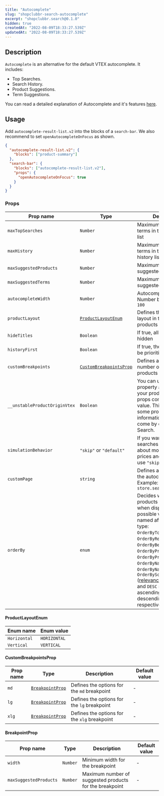 ```yaml
---
title: "Autocomplete"
slug: "shopclubbr-search-autocomplete"
excerpt: "shopclubbr.search@0.1.0"
hidden: true
createdAt: "2022-08-09T18:33:27.539Z"
updatedAt: "2022-08-09T18:33:27.539Z"
---
```

## Description

`Autocomplete` is an alternative for the default VTEX autocomplete. It includes:

- Top Searches.
- Search History.
- Product Suggestions.
- Term Suggestions.

You can read a detailed explanation of Autocomplete and it's features [here](https://help.vtex.com/tracks/vtex-intelligent-search--19wrbB7nEQcmwzDPl1l4Cb/4gXFsEWjF7QF7UtI2GAvhL).

## Usage

Add `autocomplete-result-list.v2` into the blocks of a `search-bar`. We also recommend to set `openAutocompleteOnFocus` as shown.

```json
{
  "autocomplete-result-list.v2": {
    "blocks": ["product-summary"]
  },
  "search-bar": {
    "blocks": ["autocomplete-result-list.v2"],
    "props": {
      "openAutocompleteOnFocus": true
    }
  }
}
```

### Props

| Prop name                     | Type                                              | Description                                                                                                                                                                         | Default value |
| ----------------------------- | ------------------------------------------------- | ----------------------------------------------------------------------------------------------------------------------------------------------------------------------------------- | ------------- |
| `maxTopSearches`              | `Number`                                          | Maximum number of terms in the top searches list                                                                                                                                    | `10`          |
| `maxHistory`                  | `Number`                                          | Maximum number of terms in the search history list                                                                                                                                  | `5`           |
| `maxSuggestedProducts`        | `Number`                                          | Maximum number of suggested products                                                                                                                                                | `3`           |
| `maxSuggestedTerms`           | `Number`                                          | Maximum number of suggested terms                                                                                                                                                   | `3`           |
| `autocompleteWidth`           | `Number`                                          | Autocomplete width. Number between `0` and `100`                                                                                                                                    | -             |
| `productLayout`               | [`ProductLayoutEnum`](#productlayoutenum)         | Defines the product layout in the suggested products list                                                                                                                           | -             |
| `hideTitles`                  | `Boolean`                                         | If true, all the titles will be hidden                                                                                                                                              | `false`       |
| `historyFirst`                | `Boolean`                                         | If true, the history list will be prioritized                                                                                                                                       | `false`       |
| `customBreakpoints`           | [`CustomBreakpointsProp`](#custombreakpointsprop) | Defines a maximum number of suggested products by breakpoints                                                                                                                       | -             |
| `__unstableProductOriginVtex` | `Boolean`                                         | You can use this property as `true` if any of your product-summary props come with a `null` value. This is because some product information does not come by default in the Search. | `false`       |
| `simulationBehavior`          | `"skip"` or `"default"`                           | If you want faster searches and do not care about most up to date prices and promotions, use `"skip"` value.                                                                        | `default`     |
| `customPage` | `string` | Defines a custom page to the autocomplete links. Example: `store.search.custom` |  `store.search`
| `orderBy`         | `enum`           | Decides which order products must follow when displayed. The possible values are named after the order type: `OrderByTopSaleDESC`, `OrderByReleaseDateDESC`, `OrderByBestDiscountDESC`, `OrderByPriceDESC`, `OrderByPriceASC`, `OrderByNameASC`, `OrderByNameDESC` or `OrderByScoreDESC` ([relevance Score](https://help.vtex.com/en/tutorial/how-does-the-score-field-work--1BUZC0mBYEEIUgeQYAKcae)). `ASC` and `DESC` stand for ascending order and descending order, respectively.  | `OrderByScoreDESC`    |

#### ProductLayoutEnum

| Enum name    | Enum value   |
| ------------ | ------------ |
| `Horizontal` | `HORIZONTAL` |
| `Vertical`   | `VERTICAL`   |

#### CustomBreakpointsProp

| Prop name | Type                                | Description                                  | Default value |
| --------- | ----------------------------------- | -------------------------------------------- | ------------- |
| `md`      | [`BreakpointProp`](#breakpointprop) | Defines the options for the `md` breakpoint  | -             |
| `lg`      | [`BreakpointProp`](#breakpointprop) | Defines the options for the `lg` breakpoint  | -             |
| `xlg`     | [`BreakpointProp`](#breakpointprop) | Defines the options for the `xlg` breakpoint | -             |

#### BreakpointProp

| Prop name              | Type     | Description                                             | Default value |
| ---------------------- | -------- | ------------------------------------------------------- | ------------- |
| `width`                | `Number` | Minimum width for the breakpoint                        | -             |
| `maxSuggestedProducts` | `Number` | Maximum number of suggested products for the breakpoint | -             |